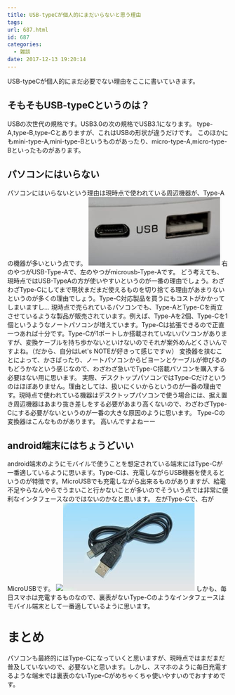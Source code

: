 ```yaml
---
title: USB-typeCが個人的にまだいらないと思う理由
tags:
url: 687.html
id: 687
categories:
  - 雑談
date: 2017-12-13 19:20:14
---
```


USB-typeCが個人的にまだ必要でない理由をここに書いていきます。

そもそもUSB-typeCというのは？
-------------------

USBの次世代の規格です。USB3.0の次の規格でUSB3.1になります。 type-A,type-B,type-Cとありますが、これはUSBの形状が違うだけです。 このほかにもmini-type-A,mini-type-Bというものがあったり、micro-type-A,micro-type-Bといったものがあります。

パソコンにはいらない
----------

パソコンにはいらないという理由は現時点で使われている周辺機器が、Type-Aの機器が多いという点です。 ![](/images/review/usb/usb1.jpg) 右のやつがUSB-Type-Aで、左のやつがmicrousb-Type-Aです。 どう考えても、現時点ではUSB-TypeAの方が使いやすいというのが一番の理由でしょう。わざわざType-Cにしてまで現状まだまだ使えるものを切り捨てる理由があまりないというのが多くの理由でしょう。Type-C対応製品を買うにもコストがかかってしまいますし... 現時点で売られているパソコンでも、Type-AとType-Cを両立させているような製品が販売されています。例えば、Type-Aを2個、Type-Cを1個というようなノートパソコンが増えています。Type-Cは拡張できるので正直一つあれば十分です。Type-Cが1ポートしか搭載されていないパソコンがありますが、変換ケーブルを持ち歩かないといけないのでそれが案外めんどくさいんですよね。（だから、自分はLet's NOTEが好きって感じですｗ） 変換器を挟むことによって、かさばったり、ノートパソコンからビヨーンとケーブルが伸びるのもどうかなという感じなので、わざわざ急いでType-C搭載パソコンを購入する必要はない用に思います。 実際、デスクトップパソコンではType-Cだけというのはほぼありません。理由としては、扱いにくいからというのが一番の理由です。現時点で使われている機器はデスクトップパソコンで使う場合には、据え置き周辺機器はあまり抜き差しをする必要があまり高くないので、わざわざType-Cにする必要がないというのが一番の大きな原因のように思います。 Type-Cの変換器はこんなものがあります。    高いんですよねーー

android端末にはちょうどいい
-----------------

android端末のようにモバイルで使うことを想定されている端末にはType-Cが一番適しているように思います。Type-Cは、充電しながらUSB機器を使えるというのが特徴です。MicroUSBでも充電しながら出来るものがありますが、給電不足やらなんやらでうまいこと行かないことが多いのでそういう点では非常に便利なインタフェースなのではないのかなと思います。 左がType-Cで、右がMicroUSBです。 ![](/images/review/usb/type-c.jpg)![](/images/review/usb/MicroUSB.jpg) しかも、毎日スマホは充電するものなので、裏表がないType-Cのようなインタフェースはモバイル端末として一番適しているように思います。

まとめ
===

パソコンも最終的にはType-Cになっていくと思いますが、現時点ではまだまだ普及していないので、必要ないと思います。しかし、スマホのように毎日充電するような端末では裏表のないType-Cがめちゃくちゃ使いやすいのでおすすめです。
